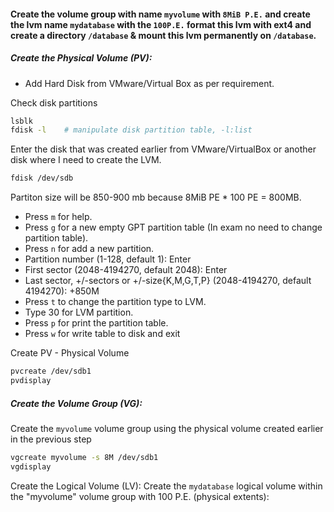 
#### Create the volume group with name `myvolume` with `8MiB P.E.` and create the lvm name `mydatabase` with the `100P.E.` format this lvm with ext4 and create a directory `/database` & mount this lvm permanently on `/database`. 

##### Create the Physical Volume (PV): 

- Add Hard Disk from VMware/Virtual Box as per requirement.

 Check disk partitions
```bash
lsblk
fdisk -l    # manipulate disk partition table, -l:list 
```

Enter the disk that was created earlier from VMware/VirtualBox or another disk where I need to create the LVM.
```bash
fdisk /dev/sdb

```

Partiton size will be 850-900 mb because 8MiB PE * 100 PE = 800MB.
- Press `m` for help.
- Press `g` for a new empty GPT partition table (In exam no need to change partition table).
- Press `n` for add a new partition.
- Partition number (1-128, default 1): Enter
- First sector (2048-4194270, default 2048): Enter
- Last sector, +/-sectors or +/-size{K,M,G,T,P} (2048-4194270, default 4194270): +850M
- Press `t` to change the partition type to LVM.
- Type 30 for LVM partition.
- Press `p` for print the partition table.
- Press `w` for write table to disk and exit

Create PV - Physical Volume
```bash
pvcreate /dev/sdb1 
pvdisplay 
```

##### Create the Volume Group (VG): 
Create the `myvolume` volume group using the physical volume created earlier in the previous step

```bash
vgcreate myvolume -s 8M /dev/sdb1
vgdisplay
```

Create the Logical Volume (LV):
Create the `mydatabase` logical volume within the "myvolume" volume group with 100 
P.E. (physical extents):
